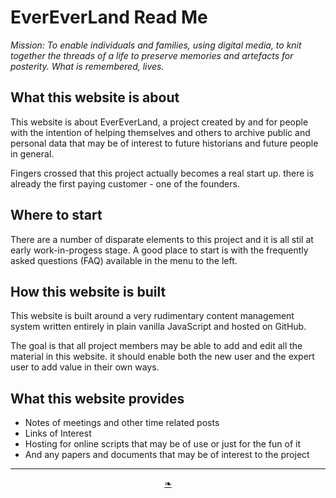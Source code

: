<span style=display:none; >[You are now in a GitLab source code view - click this link to view Read Me file as a web page]( https://evereverland.github.io/ "View file as a web page." ) </span>

# EverEverLand Read Me


_Mission: To enable individuals and families, using digital media, to knit together the threads of a life to preserve memories and artefacts for posterity. What is remembered, lives._


## What this website is about

This website is about EverEverLand, a project created by and for people with the intention of helping themselves and others to archive public and personal data that may be of interest to future historians and future people in general.

Fingers crossed that this project actually becomes a real start up. there is already the first paying customer - one of the founders.

## Where to start

There are a number of disparate elements to this project and it is all stil at early work-in-progess stage. A good place to start is with the frequently asked questions (FAQ) available in the menu to the left.

## How this website is built

This website is built around a very rudimentary content management system written entirely in plain vanilla JavaScript and hosted on GitHub.

The goal is that all project members may be able to add and edit all the material in this website. it should enable both the new user and the expert user to add value in their own ways.

## What this website provides

* Notes of meetings and other time related posts
* Links of Interest
* Hosting for online scripts that may be of use or just for the fun of it
* And any papers and documents that may be of interest to the project

***

<center title="You have reached the end of the line" ><a title="Return to top" href="javascript:window.scrollTo(0,0);" class=aDingbat > ❧ </a></center>
